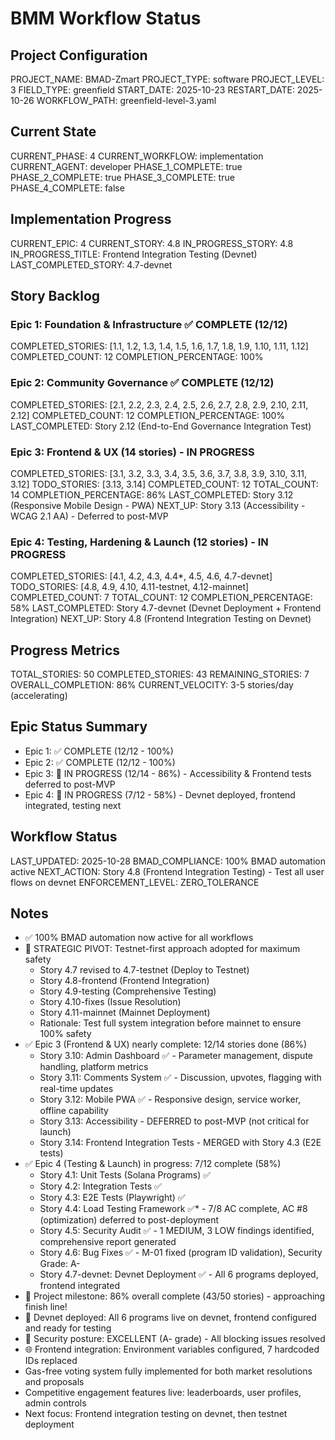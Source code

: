 # BMM Workflow Status

## Project Configuration

PROJECT_NAME: BMAD-Zmart
PROJECT_TYPE: software
PROJECT_LEVEL: 3
FIELD_TYPE: greenfield
START_DATE: 2025-10-23
RESTART_DATE: 2025-10-26
WORKFLOW_PATH: greenfield-level-3.yaml

## Current State

CURRENT_PHASE: 4
CURRENT_WORKFLOW: implementation
CURRENT_AGENT: developer
PHASE_1_COMPLETE: true
PHASE_2_COMPLETE: true
PHASE_3_COMPLETE: true
PHASE_4_COMPLETE: false

## Implementation Progress

CURRENT_EPIC: 4
CURRENT_STORY: 4.8
IN_PROGRESS_STORY: 4.8
IN_PROGRESS_TITLE: Frontend Integration Testing (Devnet)
LAST_COMPLETED_STORY: 4.7-devnet

## Story Backlog

### Epic 1: Foundation & Infrastructure ✅ COMPLETE (12/12)
COMPLETED_STORIES: [1.1, 1.2, 1.3, 1.4, 1.5, 1.6, 1.7, 1.8, 1.9, 1.10, 1.11, 1.12]
COMPLETED_COUNT: 12
COMPLETION_PERCENTAGE: 100%

### Epic 2: Community Governance ✅ COMPLETE (12/12)
COMPLETED_STORIES: [2.1, 2.2, 2.3, 2.4, 2.5, 2.6, 2.7, 2.8, 2.9, 2.10, 2.11, 2.12]
COMPLETED_COUNT: 12
COMPLETION_PERCENTAGE: 100%
LAST_COMPLETED: Story 2.12 (End-to-End Governance Integration Test)

### Epic 3: Frontend & UX (14 stories) - IN PROGRESS
COMPLETED_STORIES: [3.1, 3.2, 3.3, 3.4, 3.5, 3.6, 3.7, 3.8, 3.9, 3.10, 3.11, 3.12]
TODO_STORIES: [3.13, 3.14]
COMPLETED_COUNT: 12
TOTAL_COUNT: 14
COMPLETION_PERCENTAGE: 86%
LAST_COMPLETED: Story 3.12 (Responsive Mobile Design - PWA)
NEXT_UP: Story 3.13 (Accessibility - WCAG 2.1 AA) - Deferred to post-MVP

### Epic 4: Testing, Hardening & Launch (12 stories) - IN PROGRESS
COMPLETED_STORIES: [4.1, 4.2, 4.3, 4.4*, 4.5, 4.6, 4.7-devnet]
TODO_STORIES: [4.8, 4.9, 4.10, 4.11-testnet, 4.12-mainnet]
COMPLETED_COUNT: 7
TOTAL_COUNT: 12
COMPLETION_PERCENTAGE: 58%
LAST_COMPLETED: Story 4.7-devnet (Devnet Deployment + Frontend Integration)
NEXT_UP: Story 4.8 (Frontend Integration Testing on Devnet)

## Progress Metrics

TOTAL_STORIES: 50
COMPLETED_STORIES: 43
REMAINING_STORIES: 7
OVERALL_COMPLETION: 86%
CURRENT_VELOCITY: 3-5 stories/day (accelerating)

## Epic Status Summary

- Epic 1: ✅ COMPLETE (12/12 - 100%)
- Epic 2: ✅ COMPLETE (12/12 - 100%)
- Epic 3: 🔄 IN PROGRESS (12/14 - 86%) - Accessibility & Frontend tests deferred to post-MVP
- Epic 4: 🔄 IN PROGRESS (7/12 - 58%) - Devnet deployed, frontend integrated, testing next

## Workflow Status

LAST_UPDATED: 2025-10-28
BMAD_COMPLIANCE: 100% BMAD automation active
NEXT_ACTION: Story 4.8 (Frontend Integration Testing) - Test all user flows on devnet
ENFORCEMENT_LEVEL: ZERO_TOLERANCE

## Notes

- ✅ 100% BMAD automation now active for all workflows
- 🎯 STRATEGIC PIVOT: Testnet-first approach adopted for maximum safety
  - Story 4.7 revised to 4.7-testnet (Deploy to Testnet)
  - Story 4.8-frontend (Frontend Integration)
  - Story 4.9-testing (Comprehensive Testing)
  - Story 4.10-fixes (Issue Resolution)
  - Story 4.11-mainnet (Mainnet Deployment)
  - Rationale: Test full system integration before mainnet to ensure 100% safety
- ✅ Epic 3 (Frontend & UX) nearly complete: 12/14 stories done (86%)
  - Story 3.10: Admin Dashboard ✅ - Parameter management, dispute handling, platform metrics
  - Story 3.11: Comments System ✅ - Discussion, upvotes, flagging with real-time updates
  - Story 3.12: Mobile PWA ✅ - Responsive design, service worker, offline capability
  - Story 3.13: Accessibility - DEFERRED to post-MVP (not critical for launch)
  - Story 3.14: Frontend Integration Tests - MERGED with Story 4.3 (E2E tests)
- ✅ Epic 4 (Testing & Launch) in progress: 7/12 complete (58%)
  - Story 4.1: Unit Tests (Solana Programs) ✅
  - Story 4.2: Integration Tests ✅
  - Story 4.3: E2E Tests (Playwright) ✅
  - Story 4.4: Load Testing Framework ✅* - 7/8 AC complete, AC #8 (optimization) deferred to post-deployment
  - Story 4.5: Security Audit ✅ - 1 MEDIUM, 3 LOW findings identified, comprehensive report generated
  - Story 4.6: Bug Fixes ✅ - M-01 fixed (program ID validation), Security Grade: A-
  - Story 4.7-devnet: Devnet Deployment ✅ - All 6 programs deployed, frontend integrated
- 🎉 Project milestone: 86% overall complete (43/50 stories) - approaching finish line!
- 🚀 Devnet deployed: All 6 programs live on devnet, frontend configured and ready for testing
- 🔐 Security posture: EXCELLENT (A- grade) - All blocking issues resolved
- 🌐 Frontend integration: Environment variables configured, 7 hardcoded IDs replaced
- Gas-free voting system fully implemented for both market resolutions and proposals
- Competitive engagement features live: leaderboards, user profiles, admin controls
- Next focus: Frontend integration testing on devnet, then testnet deployment
